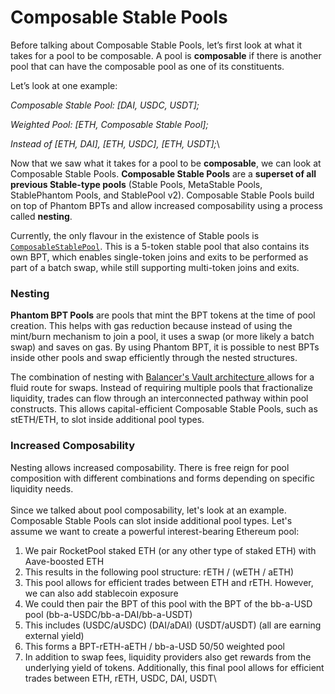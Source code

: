 # Composable Stable Pools

Before talking about Composable Stable Pools, let’s first look at what it takes for a pool to be composable. A pool is **composable** if there is another pool that can have the composable pool as one of its constituents.

Let’s look at one example:

_Composable Stable Pool: \[DAI, USDC, USDT];_

_Weighted Pool: \[ETH, Composable Stable Pool];_

_Instead of \[ETH, DAI], \[ETH, USDC], \[ETH, USDT];_\


Now that we saw what it takes for a pool to be **composable**, we can look at Composable Stable Pools. **Composable Stable Pools** are a **superset of all previous Stable-type pools** (Stable Pools, MetaStable Pools, StablePhantom Pools, and StablePool v2). Composable Stable Pools build on top of Phantom BPTs and allow increased composability using a process called **nesting**.&#x20;

Currently, the only flavour in the existence of Stable pools is [`ComposableStablePool`](https://github.com/balancer-labs/balancer-v2-monorepo/blob/7610a7c04071c0f6a51ecef3385419042f6131c5/pkg/pool-stable/contracts/ComposableStablePool.sol). This is a 5-token stable pool that also contains its own BPT, which enables single-token joins and exits to be performed as part of a batch swap, while still supporting multi-token joins and exits.

### Nesting

**Phantom BPT Pools** are pools that mint the BPT tokens at the time of pool creation. This helps with gas reduction because instead of using the mint/burn mechanism to join a pool, it uses a swap (or more likely a batch swap) and saves on gas. By using Phantom BPT, it is possible to nest BPTs inside other pools and swap efficiently through the nested structures.

The combination of nesting with [Balancer's Vault architecture ](../the-vault.md)allows for a fluid route for swaps. Instead of requiring multiple pools that fractionalize liquidity, trades can flow through an interconnected pathway within pool constructs. This allows capital-efficient Composable Stable Pools, such as stETH/ETH, to slot inside additional pool types.

### Increased Composability

Nesting allows increased composability. There is free reign for pool composition with different combinations and forms depending on specific liquidity needs.\
\
Since we talked about pool composability, let's look at an example. Composable Stable Pools can slot inside additional pool types. Let's assume we want to create a powerful interest-bearing Ethereum pool:

1. We pair RocketPool staked ETH (or any other type of staked ETH) with Aave-boosted ETH
2. This results in the following pool structure: rETH / (wETH / aETH)
3. This pool allows for efficient trades between ETH and rETH. However, we can also add stablecoin exposure
4. We could then pair the BPT of this pool with the BPT of the bb-a-USD pool (bb-a-USDC/bb-a-DAI/bb-a-USDT)
5. This includes (USDC/aUSDC) (DAI/aDAI) (USDT/aUSDT) (all are earning external yield)
6. This forms a BPT-rETH-aETH / bb-a-USD 50/50 weighted pool
7. In addition to swap fees, liquidity providers also get rewards from the underlying yield of tokens. Additionally, this final pool allows for efficient trades between ETH, rETH, USDC, DAI, USDT\
